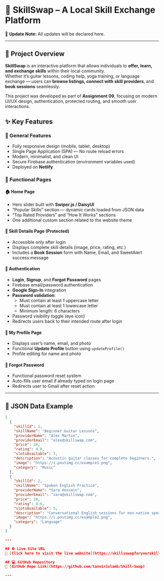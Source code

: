 # 🌻 SkillSwap – A Local Skill Exchange Platform  

🚩 **Update Note:** All updates will be declared here.

---

## 📖 Project Overview  

**SkillSwap** is an interactive platform that allows individuals to **offer, learn, and exchange skills** within their local community.  
Whether it’s guitar lessons, coding help, yoga training, or language exchange — users can **browse listings, connect with skill providers**, and **book sessions** seamlessly.  

This project was developed as part of **Assignment 09**, focusing on modern UI/UX design, authentication, protected routing, and smooth user interactions.


## ✨ Key Features  

### 🔹 General Features
- Fully responsive design (mobile, tablet, desktop)  
- Single Page Application (SPA) — No route reload errors  
- Modern, minimalist, and clean UI  
- Secure Firebase authentication (environment variables used)  
- Deployed on **Netlify**  

### 🔹 Functional Pages  
#### 🏠 Home Page
- Hero slider built with **Swiper.js / DaisyUI**
- “Popular Skills” section — dynamic cards loaded from JSON data  
- “Top Rated Providers” and “How It Works” sections  
- One additional custom section related to the website theme  

#### 📄 Skill Details Page (Protected)
- Accessible only after login  
- Displays complete skill details (image, price, rating, etc.)  
- Includes a **Book Session** form with Name, Email, and SweetAlert success message  

#### 👤 Authentication
- **Login**, **Signup**, and **Forgot Password** pages  
- Firebase email/password authentication  
- **Google Sign-In** integration  
- **Password validation**:
  - Must contain at least 1 uppercase letter  
  - Must contain at least 1 lowercase letter  
  - Minimum length: 6 characters  
- Password visibility toggle (eye icon)  
- Redirects users back to their intended route after login  

#### 🧾 My Profile Page
- Displays user’s name, email, and photo  
- Functional **Update Profile** button using `updateProfile()`  
- Profile editing for name and photo  

#### 🔐 Forgot Password
- Functional password reset system  
- Auto-fills user email if already typed on login page  
- Redirects user to Gmail after reset action  

---

## 🧩 JSON Data Example  

```json
[
  {
    "skillId": 1,
    "skillName": "Beginner Guitar Lessons",
    "providerName": "Alex Martin",
    "providerEmail": "alex@skillswap.com",
    "price": 20,
    "rating": 4.8,
    "slotsAvailable": 3,
    "description": "Acoustic guitar classes for complete beginners.",
    "image": "https://i.postimg.cc/example1.png",
    "category": "Music"
  },
  {
    "skillId": 2,
    "skillName": "Spoken English Practice",
    "providerName": "Sara Hossain",
    "providerEmail": "sara@skillswap.com",
    "price": 10,
    "rating": 4.6,
    "slotsAvailable": 5,
    "description": "Conversational English sessions for non-native speakers.",
    "image": "https://i.postimg.cc/example2.png",
    "category": "Language"
  }
]

---

## 🌐 Live Site URL  
🔗 [Click here to visit the live website](https://skillsswapforyourskill.netlify.app/)  

## 💻 GitHub Repository  
📁 [GitHub Repo Link](https://github.com/tanvirislamb/Skill-Swap)

---
